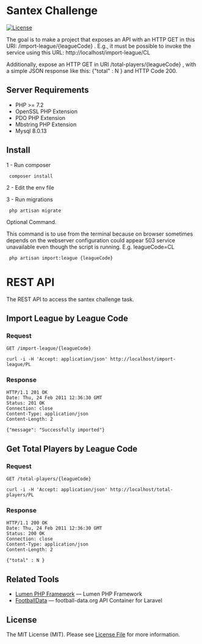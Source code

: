 # Santex Challenge

[![License](https://poser.pugx.org/laravel/lumen-framework/license.svg)](https://packagist.org/packages/laravel/lumen-framework)

The goal is to make a project that exposes an API with an HTTP GET in this URI: /import-league/{leagueCode} . E.g., it must be possible to invoke the service using this URL:
http://localhost/import-league/CL

Additionally, expose an HTTP GET in URI /total-players/{leagueCode}  , with a simple JSON response like this:
{"total" : N } and HTTP Code 200.

## Server Requirements
- PHP >= 7.2
- OpenSSL PHP Extension
- PDO PHP Extension
- Mbstring PHP Extension
- Mysql 8.0.13

## Install
1 - Run composer 
```
 composer install
```
2 - Edit the env file

3 - Run migrations
```
 php artisan migrate
```
Optional Command.

This command is to use from the terminal because on browser sometimes depends on the webserver configuration could appear 503 service unavailable even though the script is running. 
E.g. leagueCode=CL
```
 php artisan import:league {leagueCode}
```

# REST API

The REST API to access the santex challenge task.

## Import League by League Code

### Request

`GET /import-league/{leagueCode}`

    curl -i -H 'Accept: application/json' http://localhost/import-league/PL

### Response

    HTTP/1.1 201 OK
    Date: Thu, 24 Feb 2011 12:36:30 GMT
    Status: 201 OK
    Connection: close
    Content-Type: application/json
    Content-Length: 2

    {"message": "Successfully imported"}

## Get Total Players by League Code

### Request

`GET /total-players/{leagueCode}`

    curl -i -H 'Accept: application/json' http://localhost/total-players/PL

### Response

    HTTP/1.1 200 OK
    Date: Thu, 24 Feb 2011 12:36:30 GMT
    Status: 200 OK
    Connection: close
    Content-Type: application/json
    Content-Length: 2

    {"total" : N }


## Related Tools

- [Lumen PHP Framework](https://github.com/laravel/lumen) — Lumen PHP Framework
- [FootballData](https://github.com/grambas/football-data) — football-data.org API Container for Laravel

## License

The MIT License (MIT). Please see [License File](LICENSE.md) for more information.

[link-author]: https://github.com/fedessilva